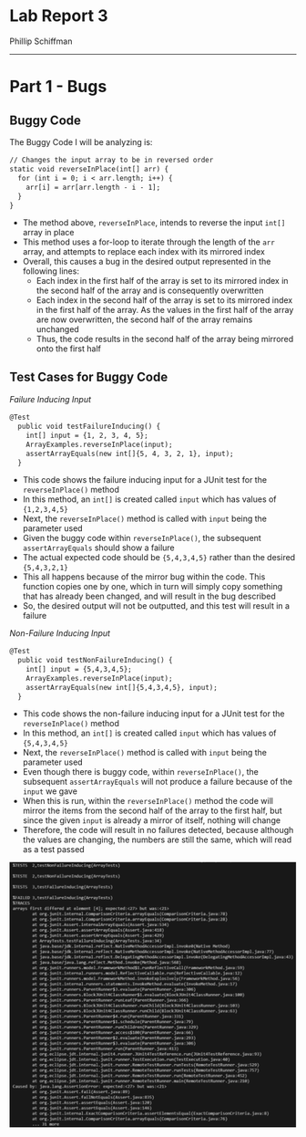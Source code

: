 # Lab Report 3
Phillip Schiffman
***
# Part 1 - Bugs
## Buggy Code
The Buggy Code I will be analyzing is: 
```
// Changes the input array to be in reversed order
static void reverseInPlace(int[] arr) {
  for (int i = 0; i < arr.length; i++) {
    arr[i] = arr[arr.length - i - 1];
  }
}
```
- The method above, ```reverseInPlace```, intends to reverse the input ```int[]``` array in place
- This method uses a for-loop to iterate through the length of the ```arr``` array, and attempts to replace each index with its mirrored index
- Overall, this causes a bug in the desired output represented in the following lines:
  - Each index in the first half of the array is set to its mirrored index in the second half of the array and is consequently overwritten
  - Each index in the second half of the array is set to its mirrored index in the first half of the array. As the values in the first half of the array are now overwritten, the second half of the array remains unchanged
  - Thus, the code results in the second half of the array being mirrored onto the first half
## Test Cases for Buggy Code
*Failure Inducing Input*
```
@Test
  public void testFailureInducing() {
    int[] input = {1, 2, 3, 4, 5};
    ArrayExamples.reverseInPlace(input);
    assertArrayEquals(new int[]{5, 4, 3, 2, 1}, input);
  }
```
- This code shows the failure inducing input for a JUnit test for the ```reverseInPlace()``` method
- In this method, an ```int[]``` is created called ```input``` which has values of ```{1,2,3,4,5}```
- Next, the ```reverseInPlace()``` method is called with ```input``` being the parameter used
- Given the buggy code within ```reverseInPlace()```, the subsequent ```assertArrayEquals``` should show a failure
- The actual expected code should be ```{5,4,3,4,5}``` rather than the desired ```{5,4,3,2,1}```
- This all happens because of the mirror bug within the code. This function copies one by one, which in turn will simply copy something that has already been changed, and will result in the bug described
- So, the desired output will not be outputted, and this test will result in a failure

*Non-Failure Inducing Input*
```
@Test
  public void testNonFailureInducing() {
    int[] input = {5,4,3,4,5};
    ArrayExamples.reverseInPlace(input);
    assertArrayEquals(new int[]{5,4,3,4,5}, input);
  }
```
- This code shows the non-failure inducing input for a JUnit test for the ```reverseInPlace()``` method
- In this method, an ```int[]``` is created called ```input``` which has values of ```{5,4,3,4,5}```
- Next, the ```reverseInPlace()``` method is called with ```input``` being the parameter used
- Even though there is buggy code, within ```reverseInPlace()```, the subsequent ```assertArrayEquals``` will not produce a failure because of the ```input``` we gave
- When this is run, within the ```reverseInPlace()``` method the code will mirror the items from the second half of the array to the first half, but since the given ```input``` is already a mirror of itself, nothing will change
- Therefore, the code will result in no failures detected, because although the values are changing, the numbers are still the same, which will read as a test passed

![image](Symptom.png)




















